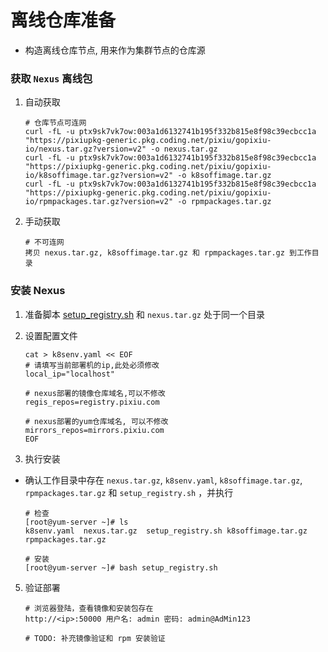 # 离线仓库准备

- 构造离线仓库节点, 用来作为集群节点的仓库源

### 获取 `Nexus` 离线包
1. 自动获取
    ```shell
    # 仓库节点可连网
    curl -fL -u ptx9sk7vk7ow:003a1d6132741b195f332b815e8f98c39ecbcc1a "https://pixiupkg-generic.pkg.coding.net/pixiu/gopixiu-io/nexus.tar.gz?version=v2" -o nexus.tar.gz
    curl -fL -u ptx9sk7vk7ow:003a1d6132741b195f332b815e8f98c39ecbcc1a "https://pixiupkg-generic.pkg.coding.net/pixiu/gopixiu-io/k8soffimage.tar.gz?version=v2" -o k8soffimage.tar.gz
    curl -fL -u ptx9sk7vk7ow:003a1d6132741b195f332b815e8f98c39ecbcc1a "https://pixiupkg-generic.pkg.coding.net/pixiu/gopixiu-io/rpmpackages.tar.gz?version=v2" -o rpmpackages.tar.gz
    ```
2. 手动获取
    ```shell
    # 不可连网
    拷贝 nexus.tar.gz, k8soffimage.tar.gz 和 rpmpackages.tar.gz 到工作目录
    ```

### 安装 Nexus
1. 准备脚本 [setup_registry.sh](https://github.com/gopixiu-io/kubez-ansible/blob/master/tools/setup_registry.sh) 和 `nexus.tar.gz` 处于同一个目录

2. 设置配置文件
    ```shell
    cat > k8senv.yaml << EOF
    # 请填写当前部署机的ip,此处必须修改
    local_ip="localhost"

    # nexus部署的镜像仓库域名,可以不修改
    regis_repos=registry.pixiu.com

    # nexus部署的yum仓库域名, 可以不修改
    mirrors_repos=mirrors.pixiu.com
    EOF
    ```

3. 执行安装
- 确认工作目录中存在 `nexus.tar.gz`, `k8senv.yaml`, `k8soffimage.tar.gz`, `rpmpackages.tar.gz` 和 `setup_registry.sh` ，并执行
    ```shell
    # 检查
    [root@yum-server ~]# ls
    k8senv.yaml  nexus.tar.gz  setup_registry.sh k8soffimage.tar.gz rpmpackages.tar.gz

    # 安装
    [root@yum-server ~]# bash setup_registry.sh
    ```

5. 验证部署
    ```shell
    # 浏览器登陆，查看镜像和安装包存在
    http://<ip>:50000 用户名: admin 密码: admin@AdMin123

    # TODO: 补充镜像验证和 rpm 安装验证
    ```
